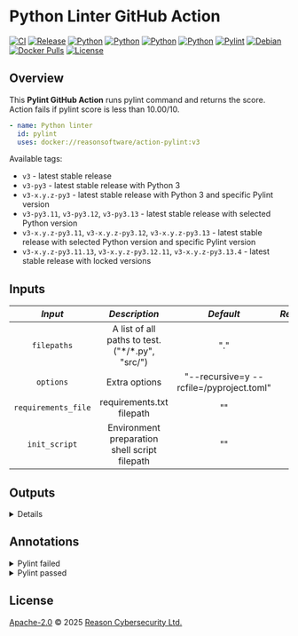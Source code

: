 # Python Linter GitHub Action

[![CI](https://github.com/ReasonSoftware/action-pylint/actions/workflows/release.yml/badge.svg)](https://github.com/ReasonSoftware/action-pylint/actions/workflows/release.yml)
[![Release](https://img.shields.io/github/v/release/ReasonSoftware/action-pylint)](https://github.com/ReasonSoftware/action-pylint/releases/latest)
[![Python](https://img.shields.io/badge/python-3.11.14-greenyellow.svg)](https://www.python.org/downloads/release/python-31114/)
[![Python](https://img.shields.io/badge/python-3.12.12-greenyellow.svg)](https://www.python.org/downloads/release/python-31212/)
[![Python](https://img.shields.io/badge/python-3.13.9-greenyellow.svg)](https://www.python.org/downloads/release/python-3139/)
[![Python](https://img.shields.io/badge/python-3.14.0-greenyellow.svg)](https://www.python.org/downloads/release/python-3140/)
[![Pylint](https://img.shields.io/badge/pylint-4.0.1-blue.svg)](https://pypi.org/project/pylint/)
[![Debian](https://img.shields.io/badge/debian-13.1-pink.svg)](https://www.debian.org/releases/trixie/)
[![Docker Pulls](https://img.shields.io/docker/pulls/reasonsoftware/action-pylint)](https://hub.docker.com/r/reasonsoftware/action-pylint)
[![License](https://img.shields.io/github/license/ReasonSoftware/action-pylint)](LICENSE.md)

## Overview

This **Pylint GitHub Action** runs pylint command and returns the score.  
Action fails if pylint score is less than 10.00/10.

```yaml
- name: Python linter
  id: pylint
  uses: docker://reasonsoftware/action-pylint:v3
```

Available tags:
- `v3` - latest stable release
- `v3-py3` - latest stable release with Python 3
- `v3-x.y.z-py3` - latest stable release with Python 3 and specific Pylint version
- `v3-py3.11`, `v3-py3.12`, `v3-py3.13` - latest stable release with selected Python version
- `v3-x.y.z-py3.11`, `v3-x.y.z-py3.12`, `v3-x.y.z-py3.13` - latest stable release with selected Python version and specific Pylint version
- `v3-x.y.z-py3.11.13`, `v3-x.y.z-py3.12.11`, `v3-x.y.z-py3.13.4` - latest stable release with locked versions

## Inputs

|       _Input_       |                   _Description_                   |                _Default_                 | _Required_ |
|:-------------------:|:-------------------------------------------------:|:----------------------------------------:|:----------:|
|     `filepaths`     | A list of all paths to test. ("\*/\*.py", "src/") |                   "."                    |     no     |
|      `options`      |                   Extra options                   | "--recursive=y --rcfile=/pyproject.toml" |     no     |
| `requirements_file` |             requirements.txt filepath             |                    ""                    |     no     |
|    `init_script`    |   Environment preparation shell script filepath   |                    ""                    |     no     |

## Outputs

<details>

| _Output_ |    _Description_     | _Example_  |
|:--------:|:--------------------:|:----------:|
| `score`  | Pylint checked score | "10.00/10" |

</details>

## Annotations

<details>
<summary>Pylint failed</summary>

:red_circle: Pylint score
9.18/10

</details>

<details>
<summary>Pylint passed</summary>

:grey_exclamation: Pylint score
10.00/10

</details>

## License

[Apache-2.0](LICENSE.md) © 2025 [Reason Cybersecurity Ltd.](https://www.reasonsecurity.com/)
